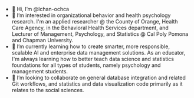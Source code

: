 - 👋 Hi, I’m @lchan-ochca
- 👀 I’m interested in organizational behavior and health psychology research. I'm an applied researcher @ the County of Orange, Health Care Agency, in the Behavioral Health Services department, and Lecturer of Management, Psychology, and Statistics @ Cal Poly Pomona and Chapman University.
- 🌱 I’m currently learning how to create smarter, more responsible, scalable AI and enterprise data management solutions. As an educator, I'm always learning how to better teach data science and statistics foundations for all types of students, namely psychology and management students. 
- 💞️ I’m looking to collaborate on general database integration and related Git workflows, and statistics and data visualization code primarily as it relates to the social sciences. 


<!---
lchan-ochca/lchan-ochca is a ✨ special ✨ repository because its `README.md` (this file) appears on your GitHub profile.
You can click the Preview link to take a look at your changes.
--->
